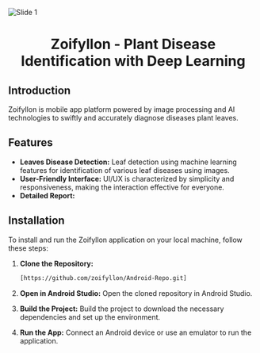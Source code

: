 ![Slide 1](https://github.com/zoifyllon/Android-Repo/assets/120267728/6ddf7449-d838-408a-9040-dd821bdda798)
<h1 align="center">Zoifyllon - Plant Disease Identification with Deep Learning</h1>

## Introduction
Zoifyllon is mobile app platform powered by image processing and AI technologies to swiftly and accurately diagnose diseases plant leaves.

## Features
- **Leaves Disease Detection:** Leaf detection using machine learning features for identification of various leaf diseases using images.
- **User-Friendly Interface:** UI/UX is characterized by simplicity and responsiveness, making the interaction effective for everyone.
- **Detailed Report:** 

## Installation
To install and run the Zoifyllon application on your local machine, follow these steps:
1. **Clone the Repository:**
    ```bash
    [https://github.com/zoifyllon/Android-Repo.git]
    ```

2. **Open in Android Studio:**
    Open the cloned repository in Android Studio.

4. **Build the Project:**
    Build the project to download the necessary dependencies and set up the environment.

6. **Run the App:**
    Connect an Android device or use an emulator to run the application.
